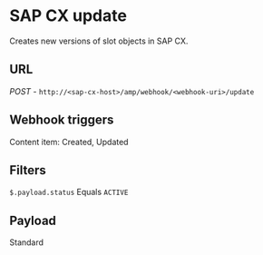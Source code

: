 # SAP CX update
Creates new versions of slot objects in SAP CX.

## URL
*POST* - `http://<sap-cx-host>/amp/webhook/<webhook-uri>/update`

## Webhook triggers
Content item: Created, Updated

## Filters
`$.payload.status` Equals `ACTIVE`

## Payload
Standard

